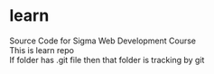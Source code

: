 # learn
Source Code for Sigma Web Development Course
<br>
This is learn repo
<br>
If folder has .git file then that folder is tracking by git